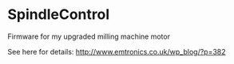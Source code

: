 # SpindleControl
Firmware for my upgraded milling machine motor

See here for details: http://www.emtronics.co.uk/wp_blog/?p=382
